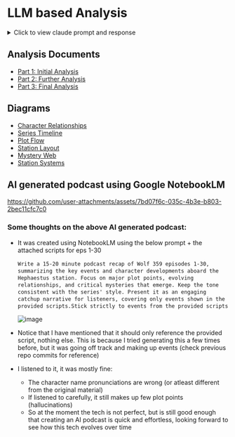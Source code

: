 # LLM based Analysis

<details>
<summary>Click to view claude prompt and response</summary>

![Claude Prompt](0.claude_prompt.png)

</details>

## Analysis Documents
- [Part 1: Initial Analysis](1.%20wolf359-analysis-part1.md)
- [Part 2: Further Analysis](4.%20wolf359-analysis-part2.md)
- [Part 3: Final Analysis](7.%20wolf359-analysis-part3.md)

## Diagrams
- [Character Relationships](2.%20wolf359-relationships.mermaid)
- [Series Timeline](3.%20wolf359-timeline.mermaid)
- [Plot Flow](5.%20wolf359-plot-flow.mermaid)
- [Station Layout](6.%20wolf359-station-layout.mermaid)
- [Mystery Web](8.%20wolf359-mysteries-web.mermaid)
- [Station Systems](9.%20wolf359-station-systems.mermaid)

## AI generated podcast using Google NotebookLM

https://github.com/user-attachments/assets/7bd07f6c-035c-4b3e-b803-2bec11cfc7c0

### Some thoughts on the above AI generated podcast:
- It was created using NotebookLM using the below prompt + the attached scripts for eps 1-30
  ```
  Write a 15-20 minute podcast recap of Wolf 359 episodes 1-30, summarizing the key events and character developments aboard the Hephaestus station. Focus on major plot points, evolving relationships, and critical mysteries that emerge. Keep the tone consistent with the series' style. Present it as an engaging catchup narrative for listeners, covering only events shown in the provided scripts.Stick strictly to events from the provided scripts
  ```

  ![image](https://github.com/user-attachments/assets/20092b55-25ef-4534-8383-8c0dec2231a2)
- Notice that I have mentioned that it should only reference the provided script, nothing else. This is because I tried generating this a few times before, but it was going off track and making up events (check previous repo commits for reference)
- I listened to it, it was mostly fine:
  - The character name pronunciations are wrong (or atleast different from the original material)
  - If listened to carefully, it still makes up few plot points (hallucinations)
  - So at the moment the tech is not perfect, but is still good enough that creating an AI podcast is quick and effortless, looking forward to see how this tech evolves over time
